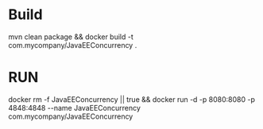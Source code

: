 # Build
mvn clean package && docker build -t com.mycompany/JavaEEConcurrency .

# RUN

docker rm -f JavaEEConcurrency || true && docker run -d -p 8080:8080 -p 4848:4848 --name JavaEEConcurrency com.mycompany/JavaEEConcurrency 